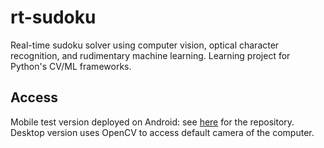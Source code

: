 # rt-sudoku
Real-time sudoku solver using computer vision, optical character recognition, and rudimentary machine learning. Learning project for Python's CV/ML frameworks.

## Access
Mobile test version deployed on Android: see [here](https://github.com/Henchel-Santillan/rt-sudoku-android) for the repository. Desktop version uses OpenCV to access default camera of the computer.
